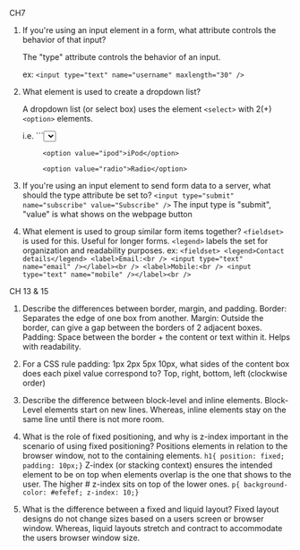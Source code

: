 CH7
1. If you're using an input element in a form, what attribute controls the behavior of that input?

    The "type" attribute controls the behavior of an input.
    
    ex: `<input type="text" name="username" maxlength="30" />`

2. What element is used to create a dropdown list?

    A dropdown list (or select box) uses the element `<select>` with 2(+) `<option>` elements.
    
    i.e. ```<select name="devices">
    
            <option value="ipod">iPod</option>
            
            <option value="radio">Radio</option>

3. If you're using an input element to send form data to a server, what should the type attribute be set to?
    `<input type="submit" name="subscribe"
        value="Subscribe" />`
    The input type is "submit", "value" is what shows on the webpage button

4. What element is used to group similar form items together?
    `<fieldset>` is used for this. Useful for longer forms. `<legend>` labels the set for organization and readability purposes.
    ex: `<fieldset>
            <legend>Contact details</legend>
            <label>Email:<br />
            <input type="text" name="email" /></label><br />
            <label>Mobile:<br />
            <input type="text" name="mobile" /></label><br />`

CH 13 & 15
1. Describe the differences between border, margin, and padding.
    Border: Separates the edge of one box from another.
    Margin: Outside the border, can give a gap between the borders of 2 adjacent boxes.
    Padding: Space between the border + the content or text within it. Helps with readability.

2. For a CSS rule padding: 1px 2px 5px 10px, what sides of the content box does each pixel value correspond to?
    Top, right, bottom, left (clockwise order)

3. Describe the difference between block-level and inline elements.
    Block-Level elements start on new lines. Whereas, inline elements stay on the same line until there is not more room.

4. What is the role of fixed positioning, and why is z-index important in the scenario of using fixed positioning?
    Positions elements in relation to the browser window, not to the containing elements.
    `h1{
      position: fixed;
      padding: 10px;}`
    Z-index (or stacking context) ensures the intended element to be on top when elements overlap is the one that shows to the user. The higher # z-index sits on top of the lower ones.
    `p{
      background-color: #efefef;
      z-index: 10;}`

5. What is the difference between a fixed and liquid layout?
    Fixed layout designs do not change sizes based on a users screen or browser window. Whereas, liquid layouts stretch and contract to accommodate the users browser window size.
